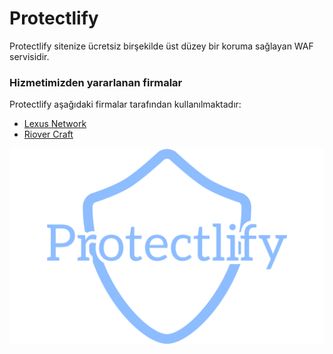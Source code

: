 
# Protectlify

Protectlify sitenize ücretsiz birşekilde üst düzey bir koruma sağlayan WAF servisidir.


### Hizmetimizden yararlanan firmalar
Protectlify aşağıdaki firmalar tarafından kullanılmaktadır:

- [Lexus Network](https://www.lexusmc.wtf/)
- [Riover Craft](https://www.riovercraft.wtf/)

  
![Logo](https://raw.githubusercontent.com/deluxestarr/Protectlify/main/png/logo-no-background.png)

    
